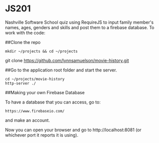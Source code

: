 # JS201

Nashville Software School quiz using RequireJS to input family member's names, ages, genders and skills and post them to a firebase database. To work with the code:


##Clone the repo

    mkdir ~/projects && cd ~/projects
   git clone https://github.com/lynnsamuelson/movie-history.git

##Go to the application root folder and start the server.

    cd ~/projects/movie-history
    http-server ./ 

##Making your own Firebase Database

To have a database that you can access, go to:

    https://www.firebaseio.com/
    
and make an account.

Now you can open your browser and go to http://localhost:8081 (or whichever port it reports it is using).




